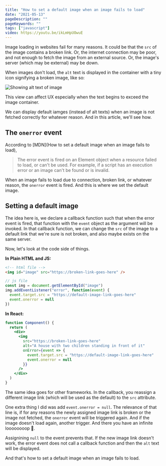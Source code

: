 ```yaml
---
title: "How to set a default image when an image fails to load"
date: "2021-05-13"
pageDescription: ""
pageKeywords: ""
tags: ["javascript"]
video: https://youtu.be/ikLmHpUOwuE
---
```


Image loading in websites fail for many reasons. It could be that the `src` of the image contains a broken link. Or, the internet connection may be poor, and not enough to fetch the image from an external source. Or, the image's server (which may be external) may be down.

When images don't load, the `alt` text is displayed in the container with a tiny icon signifying a broken image, like so:

![Showing alt text of image](/showing-image-alt-text.png)

This view can affect UX especially when the text begins to exceed the image container.

We can display default iamges (instead of alt texts) when an image is not fetched correctly for whatever reason. And in this article, we'll see how.

## The `onerror` event

According to [MDN](How to set a default image when an image fails to load),

> The error event is fired on an Element object when a resource failed to load, or can't be used. For example, if a script has an execution error or an image can't be found or is invalid.

When an image fails to load due to connection, broken link, or whatever reason, the `onerror` event is fired. And this is where we set the default image.

## Setting a default image

The idea here is, we declare a callback function such that when the error event is fired, that function with the `event` object as the argument will be invoked. In that callback function, we can change the `src` of the image to a default link that we're sure is not broken, and also maybe exists on the same server.

Now, let's look at the code side of things.

**In Plain HTML and JS:**

```html
<!-- html file -->
<img id="image" src="https://broken-link-goes-here" />
```

```js
// js file
const img = document.getElementById("image")
img.addEventListener("error", function(event) {
  event.target.src = "https://default-image-link-goes-here"
  event.onerror = null
})
```

**In React:**

```jsx
function Component() {
  return (
    <div>
      <img
        src="https://broken-link-goes-here"
        alt="A house with two children standing in front of it"
        onError={event => {
          event.target.src = "https://default-image-link-goes-here"
          event.onerror = null
        }}
      />
    </div>
  )
}
```

The same idea goes for other frameworks. In the callback, you reassign a different image link (which will be used as the default) to the `src` attribute.

One extra thing I did was add `event.onerror = null`. The relevance of that line is, if for any reasons the newly assigned image link is broken or the image not fetched, the `onerror` event will be triggered again. And if the image doesn't load again, another trigger. And there you have an infinite loooooooop 🥵.

Assignining `null` to the event prevents that. If the new image link doesn't work, the error event does not call a callback function and then the `alt` text will be displayed.

And that's how to set a default image when an image fails to load.
